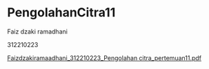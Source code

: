 # PengolahanCitra11

Faiz dzaki ramadhani

312210223

[Faizdzakiramaadhani_312210223_Pengolahan citra_pertemuan11.pdf](https://github.com/user-attachments/files/15981563/Faizdzakiramaadhani_312210223_Pengolahan.citra_pertemuan11.pdf)
